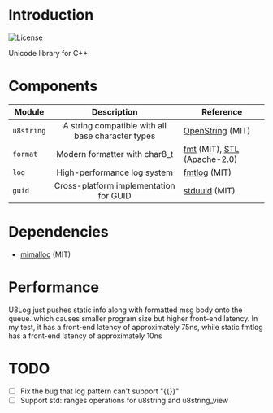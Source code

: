 # Introduction

[![License](https://img.shields.io/github/license/ForMyDearest/u8lib?label=license&style=flat-square)](./LICENSE)

Unicode library for C++

# Components

| Module     |                    Description                    | Reference                                                                                         |
|------------|:-------------------------------------------------:|---------------------------------------------------------------------------------------------------|
| `u8string` | A string compatible with all base character types | [OpenString](https://github.com/1762757171/OpenString) (MIT)                                      |
| `format`   |           Modern formatter with char8_t           | [fmt](https://github.com/fmtlib/fmt) (MIT),  [STL](https://github.com/microsoft/STL) (Apache-2.0) |
| `log`      |            High-performance log system            | [fmtlog](https://github.com/MengRao/fmtlog) (MIT)                                                 |
| `guid`     |      Cross-platform implementation for GUID       | [stduuid](https://github.com/mariusbancila/stduuid) (MIT)                                         |

# Dependencies

- [mimalloc](https://github.com/microsoft/mimalloc) (MIT)

# Performance

U8Log just pushes static info along with formatted msg body onto the queue. which causes smaller program size but higher front-end latency.
In my test, it has a front-end latency of approximately 75ns, while static fmtlog has a front-end latency of approximately 10ns

# TODO

* [ ] Fix the bug that log pattern can't support "{{}}"
* [ ] Support std::ranges operations for u8string and u8string_view